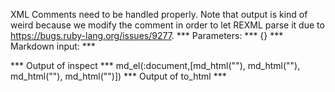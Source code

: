XML Comments need to be handled properly.
Note that output is kind of weird because we modify the comment in order to let REXML parse it due to https://bugs.ruby-lang.org/issues/9277.
*** Parameters: ***
{}
*** Markdown input: ***
<!--
&rsquo;
-->

<!-- declarations for <head> & <body> -->

<!-- -- is invalid -->

<!-- -- is
invalid -->

*** Output of inspect ***
md_el(:document,[md_html("<!--\n&rsquo;\n-->"),
	md_html("<!-- declarations for <head> & <body> -->"),
	md_html("<!-- - - is invalid -->"),
	md_html("<!-- - - is\ninvalid -->")])
*** Output of to_html ***
<!--
&rsquo;
-->

<!-- declarations for <head> & <body> -->

<!-- - - is invalid -->

<!-- - - is
invalid -->
